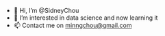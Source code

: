 - 👋 Hi, I’m @SidneyChou
- 👀 I’m interested in data science and now learning it
- 📫 Contact me on minngchou@gmail.com

<!---
SidneyChou/SidneyChou is a ✨ special ✨ repository because its `README.md` (this file) appears on your GitHub profile.
You can click the Preview link to take a look at your changes.
--->
